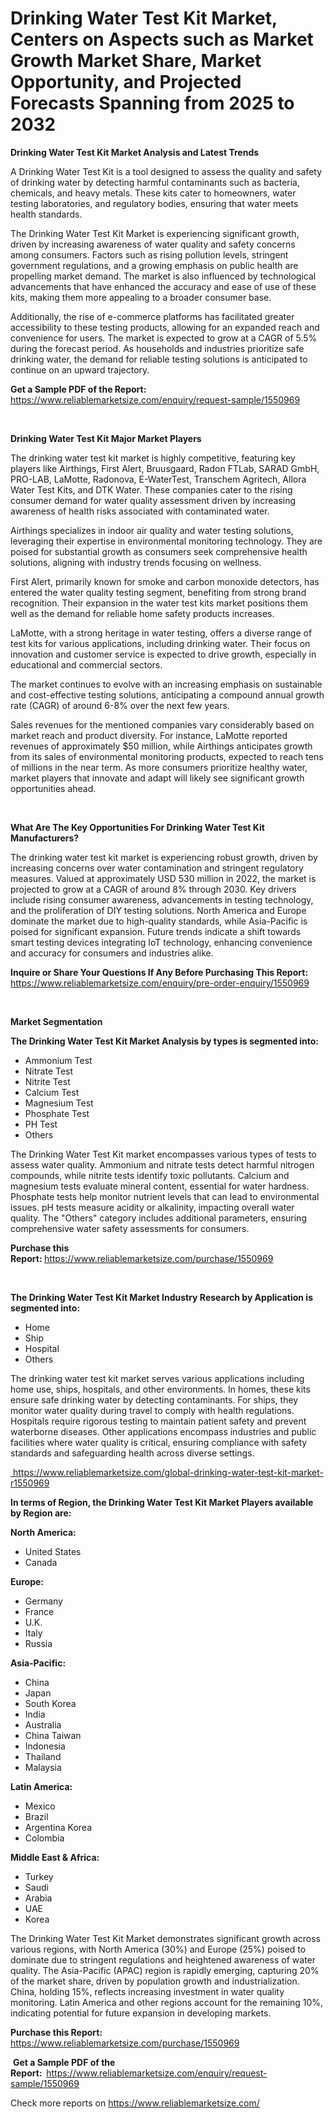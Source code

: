 <p><h1>Drinking Water Test Kit Market, Centers on Aspects such as Market Growth Market Share, Market Opportunity, and Projected Forecasts Spanning from 2025 to 2032</h1></p><p><strong>Drinking Water Test Kit Market Analysis and Latest Trends</strong></p>
<p><p>A Drinking Water Test Kit is a tool designed to assess the quality and safety of drinking water by detecting harmful contaminants such as bacteria, chemicals, and heavy metals. These kits cater to homeowners, water testing laboratories, and regulatory bodies, ensuring that water meets health standards.</p><p>The Drinking Water Test Kit Market is experiencing significant growth, driven by increasing awareness of water quality and safety concerns among consumers. Factors such as rising pollution levels, stringent government regulations, and a growing emphasis on public health are propelling market demand. The market is also influenced by technological advancements that have enhanced the accuracy and ease of use of these kits, making them more appealing to a broader consumer base.</p><p>Additionally, the rise of e-commerce platforms has facilitated greater accessibility to these testing products, allowing for an expanded reach and convenience for users. The market is expected to grow at a CAGR of 5.5% during the forecast period. As households and industries prioritize safe drinking water, the demand for reliable testing solutions is anticipated to continue on an upward trajectory.</p></p>
<p><strong>Get a Sample PDF of the Report:&nbsp;</strong> <a href="https://www.reliablemarketsize.com/enquiry/request-sample/1550969?utm_campaign=1103&utm_medium=2&utm_source=Github&utm_content=ia&utm_term=06022025&utm_id=drinking-water-test-kit">https://www.reliablemarketsize.com/enquiry/request-sample/1550969</a></p>
<p>&nbsp;</p>
<p><strong>Drinking Water Test Kit Major Market Players</strong></p>
<p><p>The drinking water test kit market is highly competitive, featuring key players like Airthings, First Alert, Bruusgaard, Radon FTLab, SARAD GmbH, PRO-LAB, LaMotte, Radonova, E-WaterTest, Transchem Agritech, Allora Water Test Kits, and DTK Water. These companies cater to the rising consumer demand for water quality assessment driven by increasing awareness of health risks associated with contaminated water.</p><p>Airthings specializes in indoor air quality and water testing solutions, leveraging their expertise in environmental monitoring technology. They are poised for substantial growth as consumers seek comprehensive health solutions, aligning with industry trends focusing on wellness.</p><p>First Alert, primarily known for smoke and carbon monoxide detectors, has entered the water quality testing segment, benefiting from strong brand recognition. Their expansion in the water test kits market positions them well as the demand for reliable home safety products increases.</p><p>LaMotte, with a strong heritage in water testing, offers a diverse range of test kits for various applications, including drinking water. Their focus on innovation and customer service is expected to drive growth, especially in educational and commercial sectors.</p><p>The market continues to evolve with an increasing emphasis on sustainable and cost-effective testing solutions, anticipating a compound annual growth rate (CAGR) of around 6-8% over the next few years. </p><p>Sales revenues for the mentioned companies vary considerably based on market reach and product diversity. For instance, LaMotte reported revenues of approximately $50 million, while Airthings anticipates growth from its sales of environmental monitoring products, expected to reach tens of millions in the near term. As more consumers prioritize healthy water, market players that innovate and adapt will likely see significant growth opportunities ahead.</p></p>
<p>&nbsp;</p>
<p><strong>What Are The Key Opportunities For Drinking Water Test Kit Manufacturers?</strong></p>
<p><p>The drinking water test kit market is experiencing robust growth, driven by increasing concerns over water contamination and stringent regulatory measures. Valued at approximately USD 530 million in 2022, the market is projected to grow at a CAGR of around 8% through 2030. Key drivers include rising consumer awareness, advancements in testing technology, and the proliferation of DIY testing solutions. North America and Europe dominate the market due to high-quality standards, while Asia-Pacific is poised for significant expansion. Future trends indicate a shift towards smart testing devices integrating IoT technology, enhancing convenience and accuracy for consumers and industries alike.</p></p>
<p><strong>Inquire or Share Your Questions If Any Before Purchasing This Report:</strong> <a href="https://www.reliablemarketsize.com/enquiry/pre-order-enquiry/1550969?utm_campaign=1103&utm_medium=2&utm_source=Github&utm_content=ia&utm_term=06022025&utm_id=drinking-water-test-kit">https://www.reliablemarketsize.com/enquiry/pre-order-enquiry/1550969</a></p>
<p>&nbsp;</p>
<p><strong>Market Segmentation</strong></p>
<p><strong>The Drinking Water Test Kit Market Analysis by types is segmented into:</strong></p>
<p><ul><li>Ammonium Test</li><li>Nitrate Test</li><li>Nitrite Test</li><li>Calcium Test</li><li>Magnesium Test</li><li>Phosphate Test</li><li>PH Test</li><li>Others</li></ul></p>
<p><p>The Drinking Water Test Kit market encompasses various types of tests to assess water quality. Ammonium and nitrate tests detect harmful nitrogen compounds, while nitrite tests identify toxic pollutants. Calcium and magnesium tests evaluate mineral content, essential for water hardness. Phosphate tests help monitor nutrient levels that can lead to environmental issues. pH tests measure acidity or alkalinity, impacting overall water quality. The "Others" category includes additional parameters, ensuring comprehensive water safety assessments for consumers.</p></p>
<p><strong>Purchase this Report:&nbsp;</strong><a href="https://www.reliablemarketsize.com/purchase/1550969?utm_campaign=1103&utm_medium=2&utm_source=Github&utm_content=ia&utm_term=06022025&utm_id=drinking-water-test-kit">https://www.reliablemarketsize.com/purchase/1550969</a></p>
<p>&nbsp;</p>
<p><strong>The Drinking Water Test Kit Market Industry Research by Application is segmented into:</strong></p>
<p><ul><li>Home</li><li>Ship</li><li>Hospital</li><li>Others</li></ul></p>
<p><p>The drinking water test kit market serves various applications including home use, ships, hospitals, and other environments. In homes, these kits ensure safe drinking water by detecting contaminants. For ships, they monitor water quality during travel to comply with health regulations. Hospitals require rigorous testing to maintain patient safety and prevent waterborne diseases. Other applications encompass industries and public facilities where water quality is critical, ensuring compliance with safety standards and safeguarding health across diverse settings.</p></p>
<p><a href="https://www.reliablemarketsize.com/global-drinking-water-test-kit-market-r1550969?utm_campaign=1103&utm_medium=2&utm_source=Github&utm_content=ia&utm_term=06022025&utm_id=drinking-water-test-kit">&nbsp;https://www.reliablemarketsize.com/global-drinking-water-test-kit-market-r1550969</a></p>
<p><strong>In terms of Region, the Drinking Water Test Kit Market Players available by Region are:</strong></p>
<p>
    <p> <strong> North America: </strong>
        <ul>
            <li>United States</li>
            <li>Canada</li>
        </ul>
        </p> 
    <p> <strong> Europe: </strong>
        <ul>
            <li>Germany</li>
            <li>France</li>
            <li>U.K.</li>
            <li>Italy</li>
            <li>Russia</li>
        </ul>
        </p> 
    <p> <strong> Asia-Pacific: </strong>
        <ul>
            <li>China</li>
            <li>Japan</li>
            <li>South Korea</li>
            <li>India</li>
            <li>Australia</li>
            <li>China Taiwan</li>
            <li>Indonesia</li>
            <li>Thailand</li>
            <li>Malaysia</li>
        </ul>
        </p> 
    <p> <strong> Latin America: </strong>
        <ul>
            <li>Mexico</li>
            <li>Brazil</li>
            <li>Argentina Korea</li>
            <li>Colombia</li>
        </ul>
        </p> 
    <p> <strong> Middle East & Africa: </strong>
        <ul>
            <li>Turkey</li>
            <li>Saudi</li>
            <li>Arabia</li>
            <li>UAE</li>
            <li>Korea</li>
        </ul>
    </p>
    </p>
<p><p>The Drinking Water Test Kit Market demonstrates significant growth across various regions, with North America (30%) and Europe (25%) poised to dominate due to stringent regulations and heightened awareness of water quality. The Asia-Pacific (APAC) region is rapidly emerging, capturing 20% of the market share, driven by population growth and industrialization. China, holding 15%, reflects increasing investment in water quality monitoring. Latin America and other regions account for the remaining 10%, indicating potential for future expansion in developing markets.</p></p>
<p><strong>Purchase this Report: </strong><a href="https://www.reliablemarketsize.com/purchase/1550969?utm_campaign=1103&utm_medium=2&utm_source=Github&utm_content=ia&utm_term=06022025&utm_id=drinking-water-test-kit">https://www.reliablemarketsize.com/purchase/1550969</a></p>
<p>&nbsp;<strong>Get a Sample PDF of the Report:&nbsp;&nbsp;</strong><a href="https://www.reliablemarketsize.com/enquiry/request-sample/1550969?utm_campaign=1103&utm_medium=2&utm_source=Github&utm_content=ia&utm_term=06022025&utm_id=drinking-water-test-kit">https://www.reliablemarketsize.com/enquiry/request-sample/1550969</a></p>
<p><strong></strong></p>
<p>Check more reports on <a href="https://www.reliablemarketsize.com/?utm_campaign=1103&utm_medium=2&utm_source=Github&utm_content=ia&utm_term=06022025&utm_id=drinking-water-test-kit">https://www.reliablemarketsize.com/</a></p>